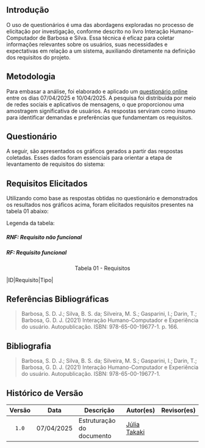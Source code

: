## Introdução
O uso de questionários é uma das abordagens exploradas no processo de elicitação por investigação, conforme descrito no livro Interação Humano-Computador de Barbosa e Silva. Essa técnica é eficaz para coletar informações relevantes sobre os usuários, suas necessidades e expectativas em relação a um sistema, auxiliando diretamente na definição dos requisitos do projeto.

## Metodologia
Para embasar a análise, foi elaborado e aplicado um [questionário online](https://docs.google.com/forms/d/1ySNrqUmMQbitUxRtwWXcXh99lFtW5sK-JzmJMJ3KhZE) entre os dias 07/04/2025 e 10/04/2025. A pesquisa foi distribuída por meio de redes sociais e aplicativos de mensagens, o que proporcionou uma amostragem significativa de usuários. As respostas serviram como insumo para identificar demandas e preferências que fundamentam os requisitos.

## Questionário
A seguir, são apresentados os gráficos gerados a partir das respostas coletadas. Esses dados foram essenciais para orientar a etapa de levantamento de requisitos do sistema:

## Requisitos Elicitados
Utilizando como base as respostas obtidas no questionário e demonstrados os resultados nos gráficos acima, foram elicitados requisitos presentes na tabela 01 abaixo:

Legenda da tabela:
##### RNF: Requisito não funcional
##### RF: Requisito funcional

<div style="text-align: center">
<p> Tabela 01 - Requisitos </p>
</div>

|ID|Requisito|Tipo|



## Referências Bibliográficas
> Barbosa, S. D. J.; Silva, B. S. da; Silveira, M. S.; Gasparini, I.; Darin, T.; Barbosa, G. D. J. (2021) Interação Humano-Computador e Experiência do usuário. Autopublicação. ISBN: 978-65-00-19677-1. p. 166.

## Bibliografia
> Barbosa, S. D. J.; Silva, B. S. da; Silveira, M. S.; Gasparini, I.; Darin, T.; Barbosa, G. D. J. (2021) Interação Humano-Computador e Experiência do usuário. Autopublicação. ISBN: 978-65-00-19677-1.

## Histórico de Versão
| Versão | Data | Descrição | Autor(es) | Revisor(es) |
| :----: | :--: | --------- | ----------- | ------ |
|`1.0`| 07/04/2025 | Estruturação do documento| [Júlia Takaki](https://github.com/juliatakaki) |